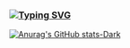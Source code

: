 ### [![Typing SVG](https://readme-typing-svg.demolab.com?font=JetBrains+MOno&size=25&pause=1000&color=F70000&random=false&width=435&lines=hello%2C+i'm+biz;luau+%2F+python+%2F+js)](https://git.io/typing-svg)
[![Anurag's GitHub stats-Dark](https://github-readme-stats.vercel.app/api?username=bluwarerbx&show_icons=true&theme=dark#gh-dark-mode-only)](https://github.com/anuraghazra/github-readme-stats#gh-dark-mode-only)
<!--
**bluwarerbx/bluwarerbx** is a ✨ _special_ ✨ repository because its `README.md` (this file) appears on your GitHub profile.

Here are some ideas to get you started:

- 🔭 I’m currently working on ...
- 🌱 I’m currently learning ...
- 👯 I’m looking to collaborate on ...
- 🤔 I’m looking for help with ...
- 💬 Ask me about ...
- 📫 How to reach me: ...
- 😄 Pronouns: ...
- ⚡ Fun fact: ...
-->
